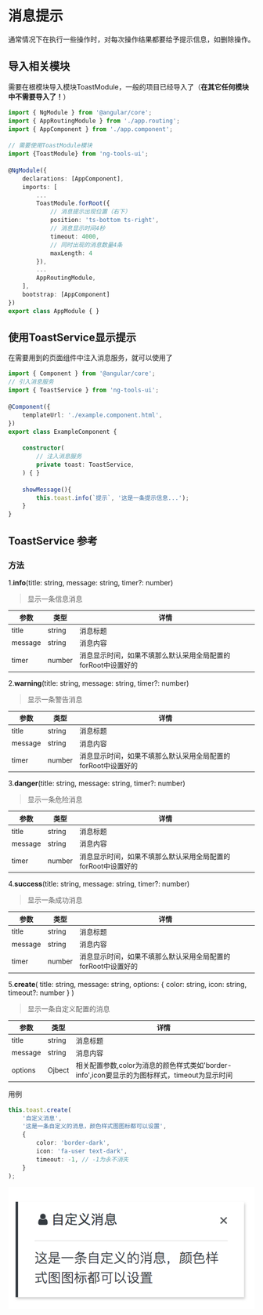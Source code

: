 # 消息提示
通常情况下在执行一些操作时，对每次操作结果都要给予提示信息，如删除操作。

## 导入相关模块
需要在根模块导入模块ToastModule，一般的项目已经导入了（**在其它任何模块中不需要导入了！**）
```typescript
import { NgModule } from '@angular/core';
import { AppRoutingModule } from './app.routing';
import { AppComponent } from './app.component';

// 需要使用ToastModule模块
import {ToastModule} from 'ng-tools-ui';

@NgModule({
    declarations: [AppComponent],
    imports: [
        ...
        ToastModule.forRoot({
            // 消息提示出现位置（右下）
            position: 'ts-bottom ts-right', 
            // 消息显示时间4秒
            timeout: 4000, 
            // 同时出现的消息数量4条
            maxLength: 4 
        }),
        ...
        AppRoutingModule,
    ],
    bootstrap: [AppComponent]
})
export class AppModule { }

```
## 使用ToastService显示提示
在需要用到的页面组件中注入消息服务，就可以使用了

```typescript
import { Component } from '@angular/core';
// 引入消息服务
import { ToastService } from 'ng-tools-ui';

@Component({
    templateUrl: './example.component.html',
})
export class ExampleComponent {

    constructor(
        // 注入消息服务
        private toast: ToastService,
    ) { }

    showMessage(){
        this.toast.info(`提示`, '这是一条提示信息...');
    }
}
```

## ToastService 参考

### 方法

1.**info**(title: string, message: string, timer?: number)
> 显示一条信息消息

参数 | 类型 | 详情
------------ | ------------- | ------------
title | string  | 消息标题
message | string  | 消息内容
timer | number  | 消息显示时间，如果不填那么默认采用全局配置的forRoot中设置好的

2.**warning**(title: string, message: string, timer?: number)
> 显示一条警告消息

参数 | 类型 | 详情
------------ | ------------- | ------------
title | string  | 消息标题
message | string  | 消息内容
timer | number  | 消息显示时间，如果不填那么默认采用全局配置的forRoot中设置好的

3.**danger**(title: string, message: string, timer?: number)
> 显示一条危险消息

参数 | 类型 | 详情
------------ | ------------- | ------------
title | string  | 消息标题
message | string  | 消息内容
timer | number  | 消息显示时间，如果不填那么默认采用全局配置的forRoot中设置好的

4.**success**(title: string, message: string, timer?: number)
> 显示一条成功消息

参数 | 类型 | 详情
------------ | ------------- | ------------
title | string  | 消息标题
message | string  | 消息内容
timer | number  | 消息显示时间，如果不填那么默认采用全局配置的forRoot中设置好的

5.**create**(
    title: string, 
    message: string, 
    options: { color: string, icon: string, timeout?: number }
)
> 显示一条自定义配置的消息

参数 | 类型 | 详情
------------ | ------------- | ------------
title | string  | 消息标题
message | string  | 消息内容
options |  Ojbect | 相关配置参数,color为消息的颜色样式类如'border-info',icon要显示的为图标样式，timeout为显示时间

用例
```typescript
this.toast.create(
    '自定义消息',
    '这是一条自定义的消息，颜色样式图图标都可以设置',
    {
        color: 'border-dark',
        icon: 'fa-user text-dark',
        timeout: -1, // -1为永不消失
    }
);
```
![自定义消息](./images/toast.png)

